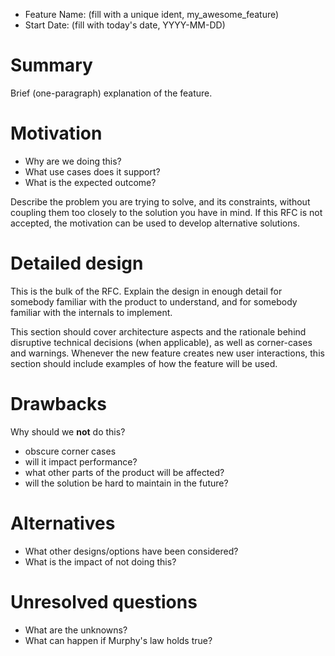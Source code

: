 - Feature Name: (fill with a unique ident, my_awesome_feature)
- Start Date: (fill with today's date, YYYY-MM-DD)

# Summary
[summary]: #summary

Brief (one-paragraph) explanation of the feature.

# Motivation
[motivation]: #motivation

- Why are we doing this?
- What use cases does it support?
- What is the expected outcome?

Describe the problem you are trying to solve, and its constraints, without coupling them too closely to the solution you have in mind. If this RFC is not accepted, the motivation can be used to develop alternative solutions.

# Detailed design
[design]: #detailed-design

This is the bulk of the RFC. Explain the design in enough detail for somebody familiar with the product to understand, and for somebody familiar with the internals to implement.

This section should cover architecture aspects and the rationale behind disruptive technical decisions (when applicable), as well as corner-cases and warnings. Whenever the new feature creates new user interactions, this section should include examples of how the feature will be used.

# Drawbacks
[drawbacks]: #drawbacks

Why should we **not** do this?

  * obscure corner cases
  * will it impact performance?
  * what other parts of the product will be affected?
  * will the solution be hard to maintain in the future?

# Alternatives
[alternatives]: #alternatives

- What other designs/options have been considered?
- What is the impact of not doing this?

# Unresolved questions
[unresolved]: #unresolved-questions

- What are the unknowns?
- What can happen if Murphy's law holds true?
